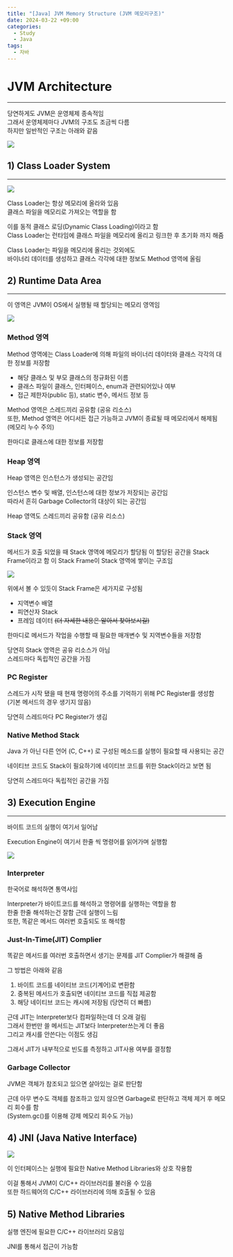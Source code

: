 ```yaml
---
title: "[Java] JVM Memory Structure (JVM 메모리구조)"
date: 2024-03-22 +09:00
categories:
  - Study
  - Java
tags:
  - 자바
---
```

# JVM Architecture
---
당연하게도 JVM은 운영체제 종속적임    
그래서 운영체제마다 JVM의 구조도 조금씩 다름   
하지만 일반적인 구조는 아래와 같음

![](images/2024-03-17-Java-Memory_Structure.png)

## 1) Class Loader System
---
![](images/2024-03-17-Java-Memory_Structure-2.png)

Class Loader는 항상 메모리에 올라와 있음   
클래스 파일을 메모리로 가져오는 역할을 함

이를 동적 클래스 로딩(Dynamic Class Loading)이라고 함    
Class Loader는 런타임에 클래스 파일을 메모리에 올리고 링크한 후 초기화 까지 해줌

Class Loader는 파일을 메모리에 올리는 것외에도    
바이너리 데이터를 생성하고 클래스 각각에 대한 정보도 Method 영역에 올림


## 2) Runtime Data Area
---
이 영역은 JVM이 OS에서 실행될 때 할당되는 메모리 영역임

![](images/2024-03-17-Java-Memory_Structure-3.png)

### Method 영역
Method 영역에는 Class Loader에 의해 파일의 바이너리 데이터와 클래스 각각의 대한 정보를 저장함
- 해당 클래스 및 부모 클래스의 정규화된 이름
- 클래스 파일이 클래스, 인터페이스, enum과 관련되어있나 여부
- 접근 제한자(public 등), static 변수, 메서드 정보 등

Method 영역은 스레드끼리 공유함 (공유 리소스)    
또한, Method 영역은 어디서든 접근 가능하고 JVM이 종료될 때 메모리에서 해제됨 (메모리 누수 주의)

한마디로 클래스에 대한 정보를 저장함

### Heap 영역
Heap 영역은 인스턴스가 생성되는 공간임

인스턴스 변수 및 배열, 인스턴스에 대한 정보가 저장되는 공간임   
따라서 흔히 Garbage Collector의 대상이 되는 공간임

Heap 영역도 스레드끼리 공유함 (공유 리소스)

### Stack 영역
메서드가 호출 되었을 때 Stack 영역에 메모리가 할당됨
이 할당된 공간을 Stack Frame이라고 함
이 Stack Frame이 Stack 영역에 쌓이는 구조임

![](images/2024-03-17-Java-Memory_Structure-1.png)

위에서 볼 수 있듯이 Stack Frame은 세가지로 구성됨
- 지역변수 배열
- 피연산자 Stack
- 프레임 데이터
<del>(더 자세한 내용은 알아서 찾아보시길)</del>

한마디로 메서드가 작업을 수행할 때 필요한 매개변수 및 지역변수들을 저장함

당연히 Stack 영역은 공유 리소스가 아님   
스레드마다 독립적인 공간을 가짐

### PC Register
스레드가 시작 됐을 때 현재 명령어의 주소를 기억하기 위해 PC Register를 생성함     
(기본 메서드의 경우 생기지 않음)

당연히 스레드마다 PC Register가 생김

### Native Method Stack
Java 가 아닌 다른 언어 (C, C++) 로 구성된 메소드를 실행이 필요할 때 사용되는 공간

네이티브 코드도 Stack이 필요하기에 네이티브 코드를 위한 Stack이라고 보면 됨

당연히 스레드마다 독립적인 공간을 가짐


## 3) Execution Engine
---
바이트 코드의 실행이 여기서 일어남

Execution Engine이 여기서 한줄 씩 명령어를 읽어가며 실행함

![](images/2024-03-17-Java-Memory_Structure-4.png)

### Interpreter
한국어로 해석하면 통역사임

Interpreter가 바이트코드를 해석하고 명령어를 실행하는 역할을 함   
한줄 한줄 해석하는건 잘함 근데 실행이 느림    
또한, 똑같은 메서드 여러번 호출되도 또 해석함

### Just-In-Time(JIT) Complier
똑같은 메서드를 여러번 호출하면서 생기는 문제를 JIT Complier가 해결해 줌

그 방법은 아래와 같음
1. 바이트 코드를 네이티브 코드(기계어)로 변환함
2. 중복된 메서드가 호출되면 네이티브 코드를 직접 제공함
3. 해당 네이티브 코드는 캐시에 저장됨 (당연히 더 빠름)

근데 JIT는 Interpreter보다 컴파일하는데 더 오래 걸림   
그래서 한번만 쓸 메서드는 JIT보다 Interpreter쓰는게 더 좋음    
그리고 캐시를 안쓴다는 이점도 생김   

그래서 JIT가 내부적으로 빈도를 측정하고 JIT사용 여부를 결정함

### Garbage Collector
JVM은 객체가 참조되고 있으면 살아있는 걸로 판단함

근데 아무 변수도 객체를 참조하고 있지 않으면 Garbage로 판단하고 객체 제거 후 메모리 회수를 함      
(System.gc()를 이용해 강제 메모리 회수도 가능)

## 4) JNI (Java Native Interface)

![](images/2024-03-17-Java-Memory_Structure-5.png)

이 인터페이스는 실행에 필요한 Native Method Libraries와 상호 작용함

이걸 통해서 JVM이 C/C++ 라이브러리를 불러올 수 있음    
또한 하드웨어의 C/C++ 라이브러리에 의해 호출될 수 있음

## 5) Native Method Libraries
실행 엔진에 필요한 C/C++ 라이브러리 모음임

JNI를 통해서 접근이 가능함

